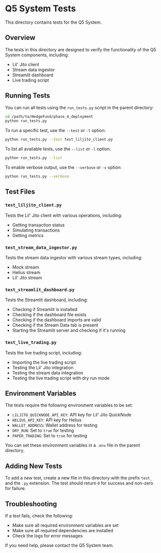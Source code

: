 # Q5 System Tests

This directory contains tests for the Q5 System.

## Overview

The tests in this directory are designed to verify the functionality of the Q5 System components, including:

- Lil' Jito client
- Stream data ingestor
- Streamlit dashboard
- Live trading script

## Running Tests

You can run all tests using the `run_tests.py` script in the parent directory:

```bash
cd /path/to/HedgeFund/phase_4_deployment
python run_tests.py
```

To run a specific test, use the `--test` or `-t` option:

```bash
python run_tests.py --test test_liljito_client.py
```

To list all available tests, use the `--list` or `-l` option:

```bash
python run_tests.py --list
```

To enable verbose output, use the `--verbose` or `-v` option:

```bash
python run_tests.py --verbose
```

## Test Files

### `test_liljito_client.py`

Tests the Lil' Jito client with various operations, including:

- Getting transaction status
- Simulating transactions
- Getting metrics

### `test_stream_data_ingestor.py`

Tests the stream data ingestor with various stream types, including:

- Mock stream
- Helius stream
- Lil' Jito stream

### `test_streamlit_dashboard.py`

Tests the Streamlit dashboard, including:

- Checking if Streamlit is installed
- Checking if the dashboard file exists
- Checking if the dashboard imports are valid
- Checking if the Stream Data tab is present
- Starting the Streamlit server and checking if it's running

### `test_live_trading.py`

Tests the live trading script, including:

- Importing the live trading script
- Testing the Lil' Jito integration
- Testing the stream data integration
- Testing the live trading script with dry run mode

## Environment Variables

The tests require the following environment variables to be set:

- `LILJITO_QUICKNODE_API_KEY`: API key for Lil' Jito QuickNode
- `HELIUS_API_KEY`: API key for Helius
- `WALLET_ADDRESS`: Wallet address for testing
- `DRY_RUN`: Set to `true` for testing
- `PAPER_TRADING`: Set to `true` for testing

You can set these environment variables in a `.env` file in the parent directory.

## Adding New Tests

To add a new test, create a new file in this directory with the prefix `test_` and the `.py` extension. The test should return `0` for success and non-zero for failure.

## Troubleshooting

If a test fails, check the following:

- Make sure all required environment variables are set
- Make sure all required dependencies are installed
- Check the logs for error messages

If you need help, please contact the Q5 System team.
